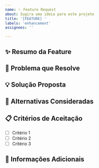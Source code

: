 ```yaml
---
name: ✨ Feature Request
about: Sugira uma ideia para este projeto
title: '[FEATURE] '
labels: 'enhancement'
assignees: ''

---
```


## ✨ Resumo da Feature
<!-- Uma descrição clara e concisa do que você quer que aconteça -->

## 🎯 Problema que Resolve
<!-- Descreva o problema que esta feature resolveria -->

## 💡 Solução Proposta
<!-- Descreva a solução que você gostaria -->

## 🔄 Alternativas Consideradas
<!-- Descreva soluções alternativas que você considerou -->

## 📋 Critérios de Aceitação
- [ ] Critério 1
- [ ] Critério 2
- [ ] Critério 3

## 📝 Informações Adicionais
<!-- Adicione qualquer outro contexto ou screenshots sobre a feature request aqui -->
